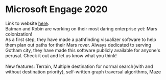 # Microsoft Engage 2020
Link to website <a href="https://meeta14.github.io/pf_mars/index.html">here</a>.<br>
Batman and Robin are working on their most daring enterprise yet: Mars colonization! <br>
As a first step, they have made a pathfinding visualizer software to help them plan out paths for their Mars rover. Always dedicated to serving Gotham city, they have made this software publicly available for anyone's perusal. Check it out and let us know what you think!<br>
<br>
New features: Terrain, Multiple destination for normal search(with and without destination priority), self-written graph traversal algorithms, Maze  
